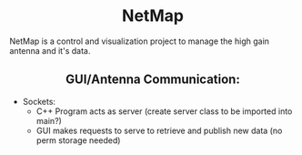 # <center> NetMap
NetMap is a control and visualization project to manage the high gain antenna and it's data.


## <center> GUI/Antenna Communication:
- Sockets:
    - C++ Program acts as server (create server class to be imported into main?)
    - GUI makes requests to serve to retrieve and publish new data (no perm storage needed)